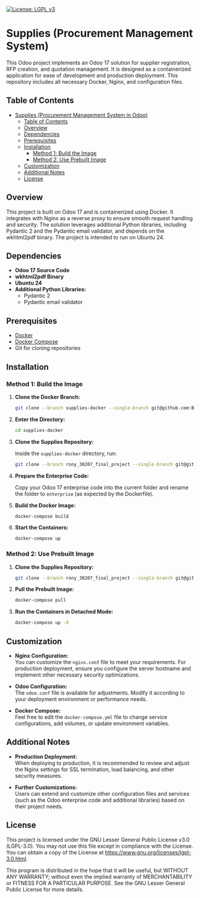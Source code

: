 [![License: LGPL v3](https://img.shields.io/badge/License-LGPL%20v3-blue.svg)](https://www.gnu.org/licenses/lgpl-3.0)

# Supplies (Procurement Management System)

This Odoo project implements an Odoo 17 solution for supplier registration, RFP creation, and quotation management. It is designed as a containerized application for ease of development and production deployment. This repository includes all necessary Docker, Nginx, and configuration files.

## Table of Contents

- [Supplies (Procurement Management System in Odoo)](#supplies-procurement-management-system-in-odoo)
  - [Table of Contents](#table-of-contents)
  - [Overview](#overview)
  - [Dependencies](#dependencies)
  - [Prerequisites](#prerequisites)
  - [Installation](#installation)
    - [Method 1: Build the Image](#method-1-build-the-image)
    - [Method 2: Use Prebuilt Image](#method-2-use-prebuilt-image)
  - [Customization](#customization)
  - [Additional Notes](#additional-notes)
  - [License](#license)

## Overview

This project is built on Odoo 17 and is containerized using Docker. It integrates with Nginx as a reverse proxy to ensure smooth request handling and security. The solution leverages additional Python libraries, including Pydantic 2 and the Pydantic email validator, and depends on the wkhtml2pdf binary. The project is intended to run on Ubuntu 24.

## Dependencies

- **Odoo 17 Source Code**
- **wkhtml2pdf Binary**
- **Ubuntu 24**
- **Additional Python Libraries:**
  - Pydantic 2
  - Pydantic email validator

## Prerequisites

- [Docker](https://www.docker.com/get-started)
- [Docker Compose](https://docs.docker.com/compose/install/)
- Git for cloning repositories

## Installation

### Method 1: Build the Image

1. **Clone the Docker Branch:**

   ```bash
   git clone --branch supplies-docker --single-branch git@github.com:BJIT-Academy-24/YSD_B4_ODOO_Roni.git supplies-docker
   ```

2. **Enter the Directory:**

   ```bash
   cd supplies-docker
   ```

3. **Clone the Supplies Repository:**

   Inside the `supplies-docker` directory, run:

   ```bash
   git clone --branch rony_30207_final_project --single-branch git@github.com:BJIT-Academy-24/YSD_B4_ODOO_Roni.git supplies
   ```

4. **Prepare the Enterprise Code:**

   Copy your Odoo 17 enterprise code into the current folder and rename the folder to `enterprise` (as expected by the Dockerfile).

5. **Build the Docker Image:**

   ```bash
   docker-compose build
   ```

6. **Start the Containers:**

   ```bash
   docker-compose up
   ```

### Method 2: Use Prebuilt Image

1. **Clone the Supplies Repository:**

   ```bash
   git clone --branch rony_30207_final_project --single-branch git@github.com:BJIT-Academy-24/YSD_B4_ODOO_Roni.git supplies
   ```

2. **Pull the Prebuilt Image:**

   ```bash
   docker-compose pull
   ```

3. **Run the Containers in Detached Mode:**

   ```bash
   docker-compose up -d
   ```

## Customization

- **Nginx Configuration:**  
  You can customize the `nginx.conf` file to meet your requirements. For production deployment, ensure you configure the server hostname and implement other necessary security optimizations.

- **Odoo Configuration:**  
  The `odoo.conf` file is available for adjustments. Modify it according to your deployment environment or performance needs.

- **Docker Compose:**  
  Feel free to edit the `docker-compose.yml` file to change service configurations, add volumes, or update environment variables.

## Additional Notes

- **Production Deployment:**  
  When deploying to production, it is recommended to review and adjust the Nginx settings for SSL termination, load balancing, and other security measures.

- **Further Customizations:**  
  Users can extend and customize other configuration files and services (such as the Odoo enterprise code and additional libraries) based on their project needs.

## License

This project is licensed under the GNU Lesser General Public License v3.0 (LGPL-3.0). You may not use this file except in compliance with the License. You can obtain a copy of the License at https://www.gnu.org/licenses/lgpl-3.0.html.

This program is distributed in the hope that it will be useful, but WITHOUT ANY WARRANTY; without even the implied warranty of MERCHANTABILITY or FITNESS FOR A PARTICULAR PURPOSE. See the GNU Lesser General Public License for more details.
